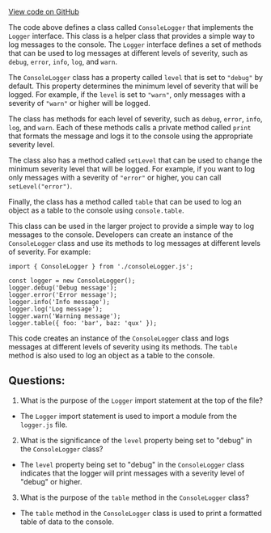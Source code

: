 [View code on GitHub](https://github.com/golemfactory/yajsapi/utils/consoleLogger.ts)

The code above defines a class called `ConsoleLogger` that implements the `Logger` interface. This class is a helper class that provides a simple way to log messages to the console. The `Logger` interface defines a set of methods that can be used to log messages at different levels of severity, such as `debug`, `error`, `info`, `log`, and `warn`.

The `ConsoleLogger` class has a property called `level` that is set to `"debug"` by default. This property determines the minimum level of severity that will be logged. For example, if the `level` is set to `"warn"`, only messages with a severity of `"warn"` or higher will be logged.

The class has methods for each level of severity, such as `debug`, `error`, `info`, `log`, and `warn`. Each of these methods calls a private method called `print` that formats the message and logs it to the console using the appropriate severity level.

The class also has a method called `setLevel` that can be used to change the minimum severity level that will be logged. For example, if you want to log only messages with a severity of `"error"` or higher, you can call `setLevel("error")`.

Finally, the class has a method called `table` that can be used to log an object as a table to the console using `console.table`.

This class can be used in the larger project to provide a simple way to log messages to the console. Developers can create an instance of the `ConsoleLogger` class and use its methods to log messages at different levels of severity. For example:

```
import { ConsoleLogger } from './consoleLogger.js';

const logger = new ConsoleLogger();
logger.debug('Debug message');
logger.error('Error message');
logger.info('Info message');
logger.log('Log message');
logger.warn('Warning message');
logger.table({ foo: 'bar', baz: 'qux' });
```

This code creates an instance of the `ConsoleLogger` class and logs messages at different levels of severity using its methods. The `table` method is also used to log an object as a table to the console.
## Questions: 
 1. What is the purpose of the `Logger` import statement at the top of the file?
- The `Logger` import statement is used to import a module from the `logger.js` file.

2. What is the significance of the `level` property being set to "debug" in the `ConsoleLogger` class?
- The `level` property being set to "debug" in the `ConsoleLogger` class indicates that the logger will print messages with a severity level of "debug" or higher.

3. What is the purpose of the `table` method in the `ConsoleLogger` class?
- The `table` method in the `ConsoleLogger` class is used to print a formatted table of data to the console.